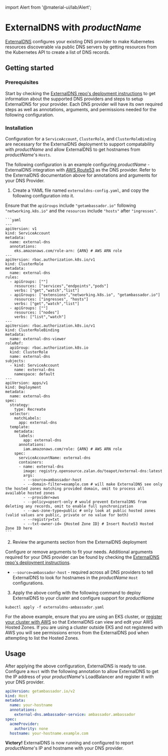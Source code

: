 import Alert from '@material-ui/lab/Alert';

# ExternalDNS with $productName$

[ExternalDNS](https://github.com/kubernetes-sigs/external-dns) configures your existing DNS provider to make Kubernetes resources discoverable via public DNS servers by getting resources from the Kubernetes API to create a list of DNS records.


## Getting started

### Prerequisites

Start by checking the [ExternalDNS repo's deployment instructions](https://github.com/kubernetes-sigs/external-dns#deploying-to-a-cluster) to get information about the supported DNS providers and steps to setup ExternalDNS for your provider. Each DNS provider will have its own required steps as well as annotations, arguments, and permissions needed for the following configuration.


### Installation

Configuration for a `ServiceAccount`, `ClusterRole`, and `ClusterRoleBinding` are necessary for the ExternalDNS deployment to support compatability with $productName$ and allow ExternalDNS to get hostnames from $productName$'s `Hosts`.

The following configuration is an example configuring $productName$ - ExternalDNS integration with [AWS Route53](https://aws.amazon.com/route53/) as the DNS provider. Refer to the ExternalDNS documentation above for annotations and arguments for your DNS Provider.


1. Create a YAML file named `externaldns-config.yaml`, and copy the following configuration into it.

  <Alert severity="info">
    Ensure that the <code>apiGroups</code> include <code>"getambassador.io"</code> following <code>"networking.k8s.io"</code> and the <code>resources</code> include <code>"hosts"</code> after <code>"ingresses"</code>.
  </Alert>

    ```yaml
    ---
    apiVersion: v1
    kind: ServiceAccount
    metadata:
      name: external-dns
      annotations:
        eks.amazonaws.com/role-arn: {ARN} # AWS ARN role
    ---
    apiVersion: rbac.authorization.k8s.io/v1
    kind: ClusterRole
    metadata:
      name: external-dns
    rules:
      - apiGroups: [""]
        resources: ["services","endpoints","pods"]
        verbs: ["get","watch","list"]
      - apiGroups: ["extensions","networking.k8s.io", "getambassador.io"]
        resources: ["ingresses", "hosts"]
        verbs: ["get","watch","list"]
      - apiGroups: [""]
        resources: ["nodes"]
        verbs: ["list","watch"]
    ---
    apiVersion: rbac.authorization.k8s.io/v1
    kind: ClusterRoleBinding
    metadata:
      name: external-dns-viewer
    roleRef:
      apiGroup: rbac.authorization.k8s.io
      kind: ClusterRole
      name: external-dns
    subjects:
      - kind: ServiceAccount
        name: external-dns
        namespace: default
    ---
    apiVersion: apps/v1
    kind: Deployment
    metadata:
      name: external-dns
    spec:
      strategy:
        type: Recreate
      selector:
        matchLabels:
          app: external-dns
      template:
        metadata:
          labels:
            app: external-dns
          annotations:
            iam.amazonaws.com/role: {ARN} # AWS ARN role
        spec:
          serviceAccountName: external-dns
          containers:
          - name: external-dns
            image: registry.opensource.zalan.do/teapot/external-dns:latest
            args:
            - --source=ambassador-host
            - --domain-filter=example.com # will make ExternalDNS see only the hosted zones matching provided domain, omit to process all available hosted zones
            - --provider=aws
            - --policy=upsert-only # would prevent ExternalDNS from deleting any records, omit to enable full synchronization
            - --aws-zone-type=public # only look at public hosted zones (valid values are public, private or no value for both)
            - --registry=txt
            - --txt-owner-id= {Hosted Zone ID} # Insert Route53 Hosted Zone ID here
    ```

2. Review the arguments section from the ExternalDNS deployment

  Configure or remove arguments to fit your needs. Additional arguments required for your DNS provider can be found by checking the [ExternalDNS repo's deployment instructions](https://github.com/kubernetes-sigs/external-dns#deploying-to-a-cluster).

   * `--source=ambassador-host` - required across all DNS providers to tell ExternalDNS to look for hostnames in the $productName$ `Host` configurations.

3. Apply the above config with the following command to deploy ExternalDNS to your cluster and configure support for $productName$

  ```shell
  kubectl apply -f externaldns-ambassador.yaml
  ```

  <Alert severity="info">
    For the above example, ensure that you are using an EKS cluster, or <a href="https://aws.amazon.com/blogs/containers/connect-any-kubernetes-cluster-to-amazon-eks/">register your cluster with AWS</a> so that ExternalDNS can view and edit your AWS Hosted Zones. If you are using a cluster outside EKS and not registered with AWS you will see permissions errors from the ExternalDNS pod when attempting to list the Hosted Zones.
  </Alert>

## Usage

After applying the above configuration, ExternalDNS is ready to use. Configure a `Host` with the following annotation to allow ExternalDNS to get the IP address of your $productName$'s LoadBalancer and register it with your DNS provider.

```yaml
apiVersion: getambassador.io/v2
kind: Host
metadata:
  name: your-hostname
  annotations:
    external-dns.ambassador-service: ambassador.ambassador
spec:
  acmeProvider:
    authority: none
  hostname: your-hostname.example.com
```


<Alert severity="success"><b>Victory!</b> ExternalDNS is now running and configured to report $productName$'s IP and hostname with your DNS provider.</Alert>
